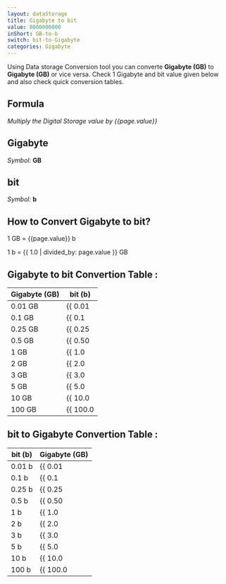 ```yaml
---
layout: dataStorage
title: Gigabyte to bit
value: 8000000000
inShort: GB-to-b
switch: bit-to-Gigabyte
categories: Gigabyte
---
```


Using Data storage Conversion tool you can converte **Gigabyte (GB)** to **Gigabyte (GB)** or vice versa. Check 1 Gigabyte and bit value given below and also check quick conversion tables.

## Formula
*Multiply the Digital Storage value by {{page.value}}*

## Gigabyte
*Symbol:* **GB**

## bit
*Symbol:* **b**

## How to Convert Gigabyte to bit?

1 GB = {{page.value}} b

1 b = {{ 1.0 | divided_by: page.value }} GB


## Gigabyte to bit Convertion Table :

| Gigabyte (GB) | bit (b) |
| ---- | ---- |
| 0.01 GB | {{ 0.01 | times: page.value | round: 12 }} b |
| 0.1 GB | {{ 0.1 | times: page.value | round: 12 }} b |
| 0.25 GB | {{ 0.25 | times: page.value | round: 12 }} b |
| 0.5 GB | {{ 0.50 | times: page.value | round: 12 }} b |
| 1 GB | {{ 1.0 | times: page.value | round: 12 }} b |
| 2 GB | {{ 2.0 | times: page.value | round: 12 }} b |
| 3 GB | {{ 3.0 | times: page.value | round: 12 }} b |
| 5 GB | {{ 5.0 | times: page.value | round: 12 }} b |
| 10 GB | {{ 10.0 | times: page.value | round: 12 }} b |
| 100 GB | {{ 100.0 | times: page.value | round: 12 }} b |

## bit to Gigabyte Convertion Table :

| bit (b) | Gigabyte (GB) |
| ---- | ---- |
| 0.01 b | {{ 0.01 | divided_by: page.value | round: 12 }} GB |
| 0.1 b | {{ 0.1 | divided_by: page.value | round: 12 }} GB |
| 0.25 b | {{ 0.25 | divided_by: page.value | round: 12 }} GB |
| 0.5 b | {{ 0.50 | divided_by: page.value | round: 12 }} GB |
| 1 b | {{ 1.0 | divided_by: page.value | round: 12 }} GB |
| 2 b | {{ 2.0 | divided_by: page.value | round: 12 }} GB |
| 3 b | {{ 3.0 | divided_by: page.value | round: 12 }} GB |
| 5 b | {{ 5.0 | divided_by: page.value | round: 12 }} GB |
| 10 b | {{ 10.0 | divided_by: page.value | round: 12 }} GB |
| 100 b | {{ 100.0 | divided_by: page.value | round: 12 }} GB |


<script>
document.getElementById('selectInput')[12].selected = true
document.getElementById('selectOutput')[0].selected = true
</script>

